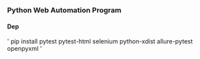 ### Python Web Automation Program

#### Dep 

' pip install pytest pytest-html selenium python-xdist allure-pytest openpyxml
'